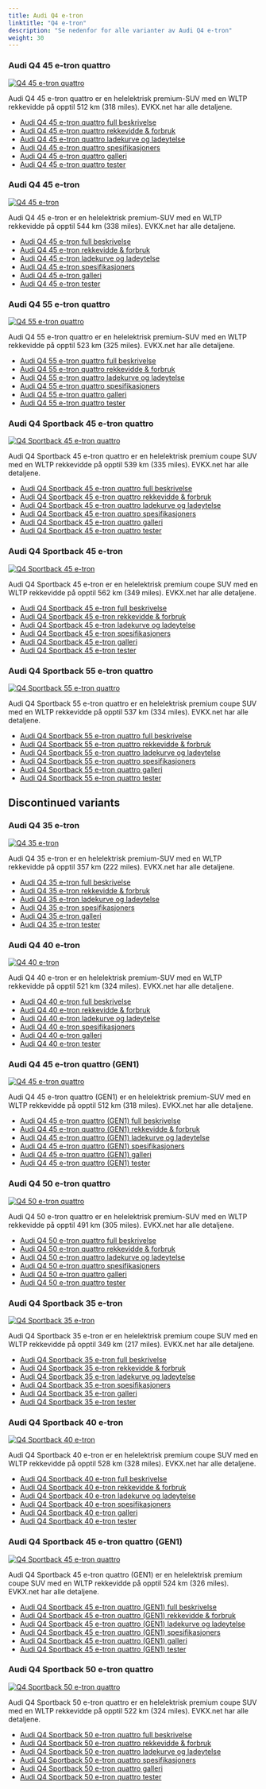 ```yaml
---
title: Audi Q4 e-tron
linktitle: "Q4 e-tron"
description: "Se nedenfor for alle varianter av Audi Q4 e-tron"
weight: 30
---
```

### Audi Q4 45 e-tron quattro

<a href="q4_45_e-tron_quattro/"><img src="https://media.evkx.net/multimedia/models/audi/q4_e-tron/q4_45_e-tron_quattro/main_1_st.jpg" class="img-fluid" alt="Q4 45 e-tron quattro" ></a>

Audi Q4 45 e-tron quattro er en helelektrisk premium-SUV med en WLTP rekkevidde på opptil 512 km (318 miles). EVKX.net har alle detaljene. 

- [Audi Q4 45 e-tron quattro full beskrivelse](q4_45_e-tron_quattro/)
- [Audi Q4 45 e-tron quattro rekkevidde & forbruk](q4_45_e-tron_quattro/rangeandconsumption)
- [Audi Q4 45 e-tron quattro ladekurve og ladeytelse](q4_45_e-tron_quattro/chargingcurve)
- [Audi Q4 45 e-tron quattro spesifikasjoners](q4_45_e-tron_quattro/specifications)
- [Audi Q4 45 e-tron quattro galleri](q4_45_e-tron_quattro/gallery)
- [Audi Q4 45 e-tron quattro tester](q4_45_e-tron_quattro/reviews)

### Audi Q4 45 e-tron

<a href="q4_45_e-tron/"><img src="https://media.evkx.net/multimedia/models/audi/q4_e-tron/q4_45_e-tron/main_1_st.jpg" class="img-fluid" alt="Q4 45 e-tron" ></a>

Audi Q4 45 e-tron er en helelektrisk premium-SUV med en WLTP rekkevidde på opptil 544 km (338 miles). EVKX.net har alle detaljene. 

- [Audi Q4 45 e-tron full beskrivelse](q4_45_e-tron/)
- [Audi Q4 45 e-tron rekkevidde & forbruk](q4_45_e-tron/rangeandconsumption)
- [Audi Q4 45 e-tron ladekurve og ladeytelse](q4_45_e-tron/chargingcurve)
- [Audi Q4 45 e-tron spesifikasjoners](q4_45_e-tron/specifications)
- [Audi Q4 45 e-tron galleri](q4_45_e-tron/gallery)
- [Audi Q4 45 e-tron tester](q4_45_e-tron/reviews)

### Audi Q4 55 e-tron quattro

<a href="q4_55_e-tron_quattro/"><img src="https://media.evkx.net/multimedia/models/audi/q4_e-tron/q4_55_e-tron_quattro/main_1_st.jpg" class="img-fluid" alt="Q4 55 e-tron quattro" ></a>

Audi Q4 55 e-tron quattro er en helelektrisk premium-SUV med en WLTP rekkevidde på opptil 523 km (325 miles). EVKX.net har alle detaljene. 

- [Audi Q4 55 e-tron quattro full beskrivelse](q4_55_e-tron_quattro/)
- [Audi Q4 55 e-tron quattro rekkevidde & forbruk](q4_55_e-tron_quattro/rangeandconsumption)
- [Audi Q4 55 e-tron quattro ladekurve og ladeytelse](q4_55_e-tron_quattro/chargingcurve)
- [Audi Q4 55 e-tron quattro spesifikasjoners](q4_55_e-tron_quattro/specifications)
- [Audi Q4 55 e-tron quattro galleri](q4_55_e-tron_quattro/gallery)
- [Audi Q4 55 e-tron quattro tester](q4_55_e-tron_quattro/reviews)

### Audi Q4 Sportback 45 e-tron quattro

<a href="q4_sportback_45_e-tron_quattro/"><img src="https://media.evkx.net/multimedia/models/audi/q4_e-tron/q4_sportback_45_e-tron_quattro/main_1_st.jpg" class="img-fluid" alt="Q4 Sportback 45 e-tron quattro" ></a>

Audi Q4 Sportback 45 e-tron quattro er en helelektrisk premium coupe SUV med en WLTP rekkevidde på opptil 539 km (335 miles). EVKX.net har alle detaljene. 

- [Audi Q4 Sportback 45 e-tron quattro full beskrivelse](q4_sportback_45_e-tron_quattro/)
- [Audi Q4 Sportback 45 e-tron quattro rekkevidde & forbruk](q4_sportback_45_e-tron_quattro/rangeandconsumption)
- [Audi Q4 Sportback 45 e-tron quattro ladekurve og ladeytelse](q4_sportback_45_e-tron_quattro/chargingcurve)
- [Audi Q4 Sportback 45 e-tron quattro spesifikasjoners](q4_sportback_45_e-tron_quattro/specifications)
- [Audi Q4 Sportback 45 e-tron quattro galleri](q4_sportback_45_e-tron_quattro/gallery)
- [Audi Q4 Sportback 45 e-tron quattro tester](q4_sportback_45_e-tron_quattro/reviews)

### Audi Q4 Sportback 45 e-tron

<a href="q4_sportback_45_e-tron/"><img src="https://media.evkx.net/multimedia/models/audi/q4_e-tron/q4_sportback_45_e-tron/main_1_st.jpg" class="img-fluid" alt="Q4 Sportback 45 e-tron" ></a>

Audi Q4 Sportback 45 e-tron er en helelektrisk premium coupe SUV med en WLTP rekkevidde på opptil 562 km (349 miles). EVKX.net har alle detaljene. 

- [Audi Q4 Sportback 45 e-tron full beskrivelse](q4_sportback_45_e-tron/)
- [Audi Q4 Sportback 45 e-tron rekkevidde & forbruk](q4_sportback_45_e-tron/rangeandconsumption)
- [Audi Q4 Sportback 45 e-tron ladekurve og ladeytelse](q4_sportback_45_e-tron/chargingcurve)
- [Audi Q4 Sportback 45 e-tron spesifikasjoners](q4_sportback_45_e-tron/specifications)
- [Audi Q4 Sportback 45 e-tron galleri](q4_sportback_45_e-tron/gallery)
- [Audi Q4 Sportback 45 e-tron tester](q4_sportback_45_e-tron/reviews)

### Audi Q4 Sportback 55 e-tron quattro

<a href="q4_sportback_55_e-tron_quattro/"><img src="https://media.evkx.net/multimedia/models/audi/q4_e-tron/q4_sportback_55_e-tron_quattro/main_1_st.jpg" class="img-fluid" alt="Q4 Sportback 55 e-tron quattro" ></a>

Audi Q4 Sportback 55 e-tron quattro er en helelektrisk premium coupe SUV med en WLTP rekkevidde på opptil 537 km (334 miles). EVKX.net har alle detaljene. 

- [Audi Q4 Sportback 55 e-tron quattro full beskrivelse](q4_sportback_55_e-tron_quattro/)
- [Audi Q4 Sportback 55 e-tron quattro rekkevidde & forbruk](q4_sportback_55_e-tron_quattro/rangeandconsumption)
- [Audi Q4 Sportback 55 e-tron quattro ladekurve og ladeytelse](q4_sportback_55_e-tron_quattro/chargingcurve)
- [Audi Q4 Sportback 55 e-tron quattro spesifikasjoners](q4_sportback_55_e-tron_quattro/specifications)
- [Audi Q4 Sportback 55 e-tron quattro galleri](q4_sportback_55_e-tron_quattro/gallery)
- [Audi Q4 Sportback 55 e-tron quattro tester](q4_sportback_55_e-tron_quattro/reviews)

## Discontinued variants

### Audi Q4 35 e-tron

<a href="q4_35_e-tron/"><img src="https://media.evkx.net/multimedia/models/audi/q4_e-tron/q4_35_e-tron/main_1_st.jpg" class="img-fluid" alt="Q4 35 e-tron" ></a>

Audi Q4 35 e-tron er en helelektrisk premium-SUV med en WLTP rekkevidde på opptil 357 km (222 miles). EVKX.net har alle detaljene. 

- [Audi Q4 35 e-tron full beskrivelse](q4_35_e-tron/)
- [Audi Q4 35 e-tron rekkevidde & forbruk](q4_35_e-tron/rangeandconsumption)
- [Audi Q4 35 e-tron ladekurve og ladeytelse](q4_35_e-tron/chargingcurve)
- [Audi Q4 35 e-tron spesifikasjoners](q4_35_e-tron/specifications)
- [Audi Q4 35 e-tron galleri](q4_35_e-tron/gallery)
- [Audi Q4 35 e-tron tester](q4_35_e-tron/reviews)

### Audi Q4 40 e-tron

<a href="q4_40_e-tron/"><img src="https://media.evkx.net/multimedia/models/audi/q4_e-tron/q4_40_e-tron/main_1_st.jpg" class="img-fluid" alt="Q4 40 e-tron" ></a>

Audi Q4 40 e-tron er en helelektrisk premium-SUV med en WLTP rekkevidde på opptil 521 km (324 miles). EVKX.net har alle detaljene. 

- [Audi Q4 40 e-tron full beskrivelse](q4_40_e-tron/)
- [Audi Q4 40 e-tron rekkevidde & forbruk](q4_40_e-tron/rangeandconsumption)
- [Audi Q4 40 e-tron ladekurve og ladeytelse](q4_40_e-tron/chargingcurve)
- [Audi Q4 40 e-tron spesifikasjoners](q4_40_e-tron/specifications)
- [Audi Q4 40 e-tron galleri](q4_40_e-tron/gallery)
- [Audi Q4 40 e-tron tester](q4_40_e-tron/reviews)

### Audi Q4 45 e-tron quattro (GEN1)

<a href="q4_45_e-tron_quattro_gen1/"><img src="https://media.evkx.net/multimedia/models/audi/q4_e-tron/q4_45_e-tron_quattro_gen1/main_1_st.jpg" class="img-fluid" alt="Q4 45 e-tron quattro" ></a>

Audi Q4 45 e-tron quattro (GEN1) er en helelektrisk premium-SUV med en WLTP rekkevidde på opptil 512 km (318 miles). EVKX.net har alle detaljene. 

- [Audi Q4 45 e-tron quattro (GEN1) full beskrivelse](q4_45_e-tron_quattro_gen1/)
- [Audi Q4 45 e-tron quattro (GEN1) rekkevidde & forbruk](q4_45_e-tron_quattro_gen1/rangeandconsumption)
- [Audi Q4 45 e-tron quattro (GEN1) ladekurve og ladeytelse](q4_45_e-tron_quattro_gen1/chargingcurve)
- [Audi Q4 45 e-tron quattro (GEN1) spesifikasjoners](q4_45_e-tron_quattro_gen1/specifications)
- [Audi Q4 45 e-tron quattro (GEN1) galleri](q4_45_e-tron_quattro_gen1/gallery)
- [Audi Q4 45 e-tron quattro (GEN1) tester](q4_45_e-tron_quattro_gen1/reviews)

### Audi Q4 50 e-tron quattro

<a href="q4_50_e-tron_quattro/"><img src="https://media.evkx.net/multimedia/models/audi/q4_e-tron/q4_50_e-tron_quattro/main_1_st.jpg" class="img-fluid" alt="Q4 50 e-tron quattro" ></a>

Audi Q4 50 e-tron quattro er en helelektrisk premium-SUV med en WLTP rekkevidde på opptil 491 km (305 miles). EVKX.net har alle detaljene. 

- [Audi Q4 50 e-tron quattro full beskrivelse](q4_50_e-tron_quattro/)
- [Audi Q4 50 e-tron quattro rekkevidde & forbruk](q4_50_e-tron_quattro/rangeandconsumption)
- [Audi Q4 50 e-tron quattro ladekurve og ladeytelse](q4_50_e-tron_quattro/chargingcurve)
- [Audi Q4 50 e-tron quattro spesifikasjoners](q4_50_e-tron_quattro/specifications)
- [Audi Q4 50 e-tron quattro galleri](q4_50_e-tron_quattro/gallery)
- [Audi Q4 50 e-tron quattro tester](q4_50_e-tron_quattro/reviews)

### Audi Q4 Sportback 35 e-tron

<a href="q4_sportback_35_e-tron/"><img src="https://media.evkx.net/multimedia/models/audi/q4_e-tron/q4_sportback_35_e-tron/main_1_st.jpg" class="img-fluid" alt="Q4 Sportback 35 e-tron" ></a>

Audi Q4 Sportback 35 e-tron er en helelektrisk premium coupe SUV med en WLTP rekkevidde på opptil 349 km (217 miles). EVKX.net har alle detaljene. 

- [Audi Q4 Sportback 35 e-tron full beskrivelse](q4_sportback_35_e-tron/)
- [Audi Q4 Sportback 35 e-tron rekkevidde & forbruk](q4_sportback_35_e-tron/rangeandconsumption)
- [Audi Q4 Sportback 35 e-tron ladekurve og ladeytelse](q4_sportback_35_e-tron/chargingcurve)
- [Audi Q4 Sportback 35 e-tron spesifikasjoners](q4_sportback_35_e-tron/specifications)
- [Audi Q4 Sportback 35 e-tron galleri](q4_sportback_35_e-tron/gallery)
- [Audi Q4 Sportback 35 e-tron tester](q4_sportback_35_e-tron/reviews)

### Audi Q4 Sportback 40 e-tron

<a href="q4_sportback_40_e-tron/"><img src="https://media.evkx.net/multimedia/models/audi/q4_e-tron/q4_sportback_40_e-tron/main_1_st.jpg" class="img-fluid" alt="Q4 Sportback 40 e-tron" ></a>

Audi Q4 Sportback 40 e-tron er en helelektrisk premium coupe SUV med en WLTP rekkevidde på opptil 528 km (328 miles). EVKX.net har alle detaljene. 

- [Audi Q4 Sportback 40 e-tron full beskrivelse](q4_sportback_40_e-tron/)
- [Audi Q4 Sportback 40 e-tron rekkevidde & forbruk](q4_sportback_40_e-tron/rangeandconsumption)
- [Audi Q4 Sportback 40 e-tron ladekurve og ladeytelse](q4_sportback_40_e-tron/chargingcurve)
- [Audi Q4 Sportback 40 e-tron spesifikasjoners](q4_sportback_40_e-tron/specifications)
- [Audi Q4 Sportback 40 e-tron galleri](q4_sportback_40_e-tron/gallery)
- [Audi Q4 Sportback 40 e-tron tester](q4_sportback_40_e-tron/reviews)

### Audi Q4 Sportback 45 e-tron quattro (GEN1)

<a href="q4_sportback_45_e-tron_quattro_gen1/"><img src="https://media.evkx.net/multimedia/models/audi/q4_e-tron/q4_sportback_45_e-tron_quattro_gen1/main_1_st.jpg" class="img-fluid" alt="Q4 Sportback 45 e-tron quattro" ></a>

Audi Q4 Sportback 45 e-tron quattro (GEN1) er en helelektrisk premium coupe SUV med en WLTP rekkevidde på opptil 524 km (326 miles). EVKX.net har alle detaljene. 

- [Audi Q4 Sportback 45 e-tron quattro (GEN1) full beskrivelse](q4_sportback_45_e-tron_quattro_gen1/)
- [Audi Q4 Sportback 45 e-tron quattro (GEN1) rekkevidde & forbruk](q4_sportback_45_e-tron_quattro_gen1/rangeandconsumption)
- [Audi Q4 Sportback 45 e-tron quattro (GEN1) ladekurve og ladeytelse](q4_sportback_45_e-tron_quattro_gen1/chargingcurve)
- [Audi Q4 Sportback 45 e-tron quattro (GEN1) spesifikasjoners](q4_sportback_45_e-tron_quattro_gen1/specifications)
- [Audi Q4 Sportback 45 e-tron quattro (GEN1) galleri](q4_sportback_45_e-tron_quattro_gen1/gallery)
- [Audi Q4 Sportback 45 e-tron quattro (GEN1) tester](q4_sportback_45_e-tron_quattro_gen1/reviews)

### Audi Q4 Sportback 50 e-tron quattro

<a href="q4_sportback_50_e-tron_quattro/"><img src="https://media.evkx.net/multimedia/models/audi/q4_e-tron/q4_sportback_50_e-tron_quattro/main_1_st.jpg" class="img-fluid" alt="Q4 Sportback 50 e-tron quattro" ></a>

Audi Q4 Sportback 50 e-tron quattro er en helelektrisk premium coupe SUV med en WLTP rekkevidde på opptil 522 km (324 miles). EVKX.net har alle detaljene. 

- [Audi Q4 Sportback 50 e-tron quattro full beskrivelse](q4_sportback_50_e-tron_quattro/)
- [Audi Q4 Sportback 50 e-tron quattro rekkevidde & forbruk](q4_sportback_50_e-tron_quattro/rangeandconsumption)
- [Audi Q4 Sportback 50 e-tron quattro ladekurve og ladeytelse](q4_sportback_50_e-tron_quattro/chargingcurve)
- [Audi Q4 Sportback 50 e-tron quattro spesifikasjoners](q4_sportback_50_e-tron_quattro/specifications)
- [Audi Q4 Sportback 50 e-tron quattro galleri](q4_sportback_50_e-tron_quattro/gallery)
- [Audi Q4 Sportback 50 e-tron quattro tester](q4_sportback_50_e-tron_quattro/reviews)

